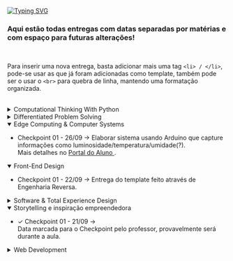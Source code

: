 [![Typing SVG](https://readme-typing-svg.herokuapp.com?font=Fira+Code&pause=1000&color=F7862E&width=435&lines=Ctrl+%2B+Alt+%2B+Challenge)](https://git.io/typing-svg)
### Aqui estão todas entregas com datas separadas por matérias e com espaço para futuras alterações!

<br>

 Para inserir uma nova entrega, basta adicionar mais uma tag  ```<li> / </li>```, pode-se usar as que já foram adicionadas como template, também pode ser o usar o  ```<br>``` para quebra de linha, mantendo uma formatação organizada.

 <br>

<details>
<summary> Computational Thinking With Python </summary>

  

</details>

<details>
<summary> Differentiated Problem Solving </summary>

  

</details>


<details open>
<summary> Edge Computing & Computer Systems </summary>
    <ul>
    <li> Checkpoint 01 - 26/09 -> Elaborar sistema usando Arduíno que capture informações como luminosidade/temperatura/umidade(?). <br> Mais detalhes no <a href="https://www2.fiap.com.br/"> Portal do Aluno </a>.  </li>
  </ul>
</details>


<details open>
<summary> Front-End Design </summary>
  <ul>
    <li> Checkpoint 01 - 22/09 ->  Entrega do template feito através de Engenharia Reversa.
    </li>
  </ul>
</details>


<details>
<summary> Software & Total Experience Design </summary>


  
</details>

<details open>
<summary> Storytelling e inspiração empreendedora  </summary>
  <ul>
    <li> ✓ Checkpoint 01 - 21/09 -> <br> 
        Data marcada para o Checkpoint pelo professor, provavelmente será durante a aula.
    </li>
  </ul>
</details>

<details>
<summary> Web Development  </summary>

  
  
</details>
